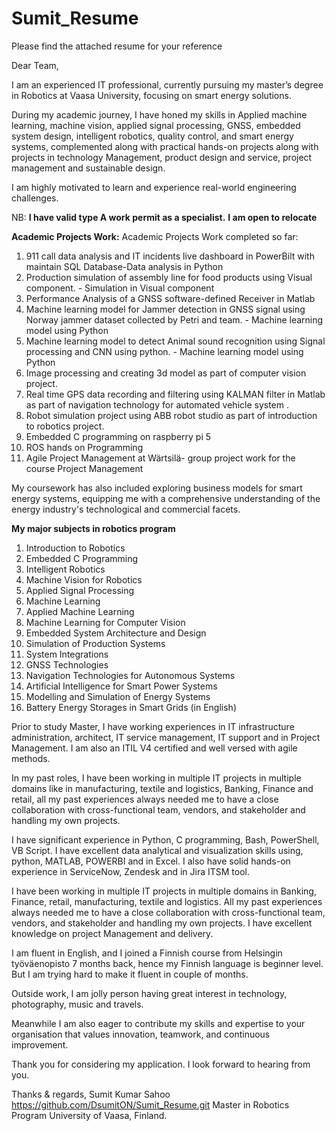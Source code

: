 # Sumit_Resume
Please find the attached resume for your reference

Dear Team,
 
I am an experienced IT professional, currently pursuing my master’s degree in Robotics at Vaasa University, focusing on smart energy solutions.
 
During my academic journey, I have honed my skills in Applied machine learning, machine vision, applied signal processing, GNSS, embedded system design, intelligent robotics, quality control, and smart energy systems, complemented along with practical hands-on projects along with projects in technology Management, product design and service, project management and sustainable design.

 I am highly motivated to learn and experience real-world engineering challenges.

NB: 
**I have valid type A work permit as a specialist.**
**I am open to relocate**
 
 **Academic Projects Work:**
Academic Projects Work completed so far:
1. 911 call data analysis and IT incidents live dashboard in PowerBilt with maintain SQL Database-Data analysis in Python
2. Production simulation of assembly line for food products using Visual component. - Simulation in Visual component
3. Performance Analysis of a GNSS software-defined Receiver in Matlab
4. Machine learning model for Jammer detection in GNSS signal using Norway jammer dataset collected by Petri and team. - Machine learning model using Python
5. Machine learning model to detect Animal sound recognition using Signal processing and CNN using python. - Machine learning model using Python
6. Image processing and creating 3d model as part of computer vision project.
7. Real time GPS data recording and filtering using KALMAN filter in Matlab as part of navigation technology for automated vehicle system .
8. Robot simulation project using ABB robot studio as part of introduction to robotics project.
9. Embedded C programming on raspberry pi 5
10. ROS hands on Programming
11. Agile Project Management at Wärtsilä- group project work for the course Project Management

 
My coursework has also included exploring business models for smart energy systems, equipping me with a comprehensive understanding of the energy industry's technological and commercial facets.

**My major subjects in robotics program**
1. Introduction to Robotics      
2. Embedded C Programming  
3. Intelligent Robotics
4. Machine Vision for Robotics
5. Applied Signal Processing     
6. Machine Learning
7. Applied Machine Learning
8. Machine Learning for Computer Vision
9. Embedded System Architecture and Design   
10. Simulation of Production Systems    
11. System Integrations
12. GNSS Technologies
13. Navigation Technologies for Autonomous Systems  
14. Artificial Intelligence for Smart Power Systems 
15. Modelling and Simulation of Energy Systems 
16. Battery Energy Storages in Smart Grids (in English)


Prior to study Master, I have working experiences in IT infrastructure administration, architect, IT service management, IT support and in Project Management. I am also an ITIL V4 certified and well versed with agile methods.

In my past roles, I have been working in multiple IT projects in multiple domains like in manufacturing, textile and logistics, Banking, Finance and retail, all my past experiences always needed me to have a close collaboration with cross-functional team, vendors, and stakeholder and handling my own projects.
 
I have significant experience in Python, C programming, Bash, PowerShell, VB Script. I have excellent data analytical and visualization skills using, python, MATLAB, POWERBI and in Excel. I also have solid hands-on experience in ServiceNow, Zendesk and in Jira ITSM tool.

I have been working in multiple IT projects in multiple domains in Banking, Finance, retail, manufacturing, textile and logistics. All my past experiences always needed me to have a close collaboration with cross-functional team, vendors, and stakeholder and handling my own projects. I have excellent knowledge on project Management and delivery. 

I am fluent in English, and I joined a Finnish course from Helsingin työväenopisto 7 months back, hence my Finnish language is beginner level. But I am trying hard to make it fluent in couple of months.
 
Outside work, I am jolly person having great interest in technology, photography, music and travels.
 
Meanwhile I am also eager to contribute my skills and expertise to your organisation that values innovation, teamwork, and continuous improvement. 
 
Thank you for considering my application. I look forward to hearing from you.

Thanks & regards,
Sumit Kumar Sahoo
https://github.com/DsumitON/Sumit_Resume.git
Master in Robotics Program
University of Vaasa, Finland.


